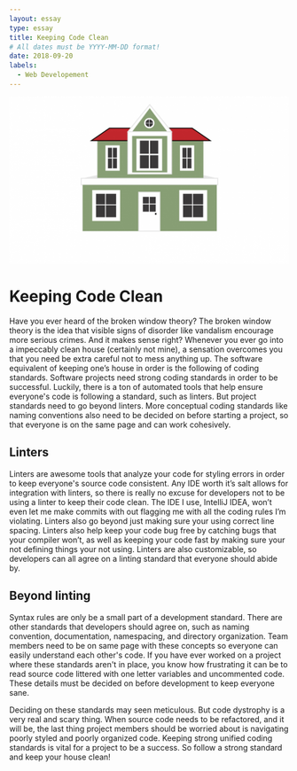 ```yaml
---
layout: essay
type: essay
title: Keeping Code Clean
# All dates must be YYYY-MM-DD format!
date: 2018-09-20
labels:
  - Web Developement
---
```


<img class = "ui medium left floated image" src="../images/house.jpg">

# Keeping Code Clean

Have you ever heard of the broken window theory? 
The broken window theory is the idea that visible signs of disorder like vandalism encourage more serious crimes. 
And it makes sense right? Whenever you ever go into a impeccably clean house (certainly not mine), a sensation overcomes you 
that you need be extra careful not to mess anything up. The software equivalent of keeping one’s house in order is the 
following of coding standards. Software projects need strong coding standards in order to be successful. Luckily, 
there is a ton of automated tools that help ensure everyone's code is following a standard, such as linters.
But project standards need to go beyond linters. More conceptual coding standards like naming conventions also need to be 
decided on before starting a project, so that everyone is on the same page and can work cohesively.

## Linters

Linters are awesome tools that analyze your code for styling errors in order to keep everyone's source code consistent.
Any IDE worth it’s salt allows for integration with linters, so there is really no excuse for developers not to be using 
a linter to keep their code clean. The IDE I use, IntelliJ IDEA, won’t even let me make commits with out flagging me 
with all the coding rules I’m violating. Linters also go beyond just making sure your using correct line spacing.
Linters also help keep your code bug free by catching bugs that your compiler won’t, as well as  keeping your code 
fast by making sure your not defining things your not using. Linters are also customizable, so developers can all agree 
on a linting standard that everyone should abide by. 


## Beyond linting

Syntax rules are only be a small part of a development standard. There are other standards that developers should agree on,
such as naming convention, documentation, namespacing, and directory organization. Team members need to be on same page 
with these concepts so everyone can easily understand each other's code. If you have ever worked on a project where these 
standards aren't in place, you know how frustrating it can be to read source code littered with one letter variables and 
uncommented code. These details must be decided on before development to keep everyone sane.

Deciding on these standards may seen meticulous. But code dystrophy is a very real and scary thing. When source code needs 
to be refactored, and it will be, the last thing project members should be worried about is navigating poorly styled and 
poorly organized code. Keeping strong unified coding standards is vital for a project to be a success. So follow a strong 
standard and keep your house clean!
